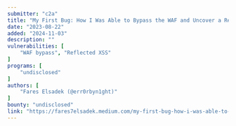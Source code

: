```yaml
---
submitter: "c2a"
title: "My First Bug: How I Was Able to Bypass the WAF and Uncover a Reflected XSS"
date: "2023-08-22"
added: "2024-11-03"
description: ""
vulnerabilities: [
    "WAF bypass", "Reflected XSS"
]
programs: [
    "undisclosed"
]
authors: [
    "Fares Elsadek (@err0rbyn1ght)"
]
bounty: "undisclosed"
link: "https://fares7elsadek.medium.com/my-first-bug-how-i-was-able-to-bypass-the-waf-and-uncover-a-reflected-xss-e0534b6f05e4"
---
```




